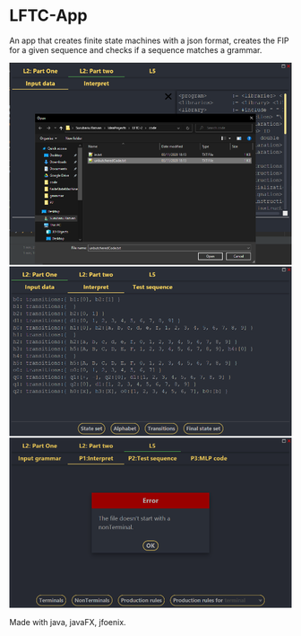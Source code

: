 # LFTC-App

<p>An app that creates finite state machines with a json format, creates the FIP for a given sequence and checks if a sequence matches a grammar.</p>

<img src="images/chooseFile.png">
<img src="images/interpretP1.png">
<img src="images/errorHandling.png">

<p>Made with java, javaFX, jfoenix.</p>
